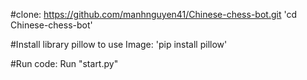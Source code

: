 #clone:
https://github.com/manhnguyen41/Chinese-chess-bot.git
'cd Chinese-chess-bot'

#Install library pillow to use Image:
'pip install pillow'

#Run code:
Run "start.py"
